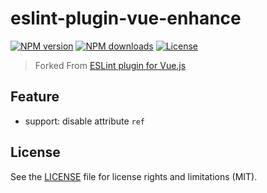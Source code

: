 # eslint-plugin-vue-enhance

[![NPM version](https://img.shields.io/npm/v/eslint-plugin-vue-enhance.svg?style=flat)](https://npmjs.org/package/eslint-plugin-vue-enhance)
[![NPM downloads](https://img.shields.io/npm/dm/eslint-plugin-vue-enhance.svg?style=flat)](https://npmjs.org/package/eslint-plugin-vue-enhance)
[![License](https://img.shields.io/github/license/youxingz/eslint-plugin-vue-enhance.svg?style=flat)](https://github.com/youxingz/eslint-plugin-vue-enhance/blob/master/LICENSE)

> Forked From [ESLint plugin for Vue.js](https://github.com/vuejs/eslint-plugin-vue)

## Feature

- support: disable attribute `ref`

## License

See the [LICENSE](LICENSE) file for license rights and limitations (MIT).
